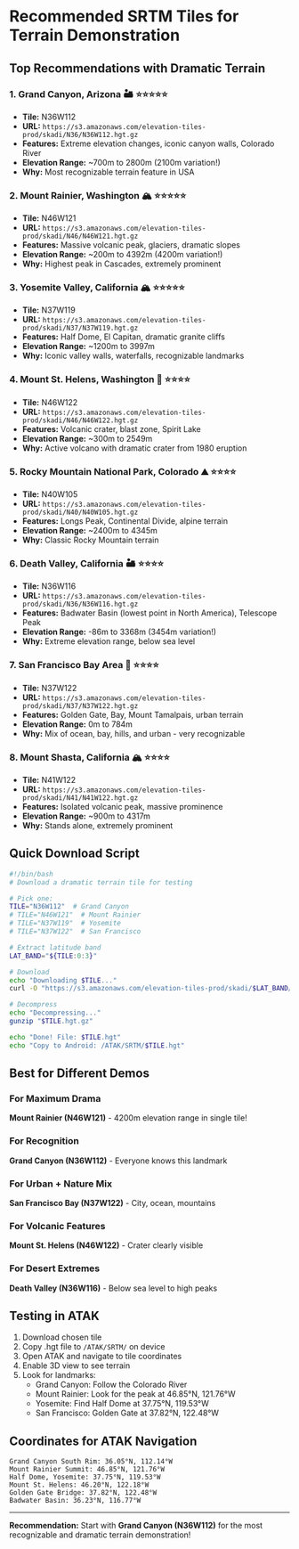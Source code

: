 # Recommended SRTM Tiles for Terrain Demonstration

## Top Recommendations with Dramatic Terrain

### 1. **Grand Canyon, Arizona** 🏜️ ⭐⭐⭐⭐⭐
- **Tile:** N36W112
- **URL:** `https://s3.amazonaws.com/elevation-tiles-prod/skadi/N36/N36W112.hgt.gz`
- **Features:** Extreme elevation changes, iconic canyon walls, Colorado River
- **Elevation Range:** ~700m to 2800m (2100m variation!)
- **Why:** Most recognizable terrain feature in USA

### 2. **Mount Rainier, Washington** 🏔️ ⭐⭐⭐⭐⭐
- **Tile:** N46W121
- **URL:** `https://s3.amazonaws.com/elevation-tiles-prod/skadi/N46/N46W121.hgt.gz`
- **Features:** Massive volcanic peak, glaciers, dramatic slopes
- **Elevation Range:** ~200m to 4392m (4200m variation!)
- **Why:** Highest peak in Cascades, extremely prominent

### 3. **Yosemite Valley, California** 🏔️ ⭐⭐⭐⭐⭐
- **Tile:** N37W119
- **URL:** `https://s3.amazonaws.com/elevation-tiles-prod/skadi/N37/N37W119.hgt.gz`
- **Features:** Half Dome, El Capitan, dramatic granite cliffs
- **Elevation Range:** ~1200m to 3997m
- **Why:** Iconic valley walls, waterfalls, recognizable landmarks

### 4. **Mount St. Helens, Washington** 🌋 ⭐⭐⭐⭐
- **Tile:** N46W122
- **URL:** `https://s3.amazonaws.com/elevation-tiles-prod/skadi/N46/N46W122.hgt.gz`
- **Features:** Volcanic crater, blast zone, Spirit Lake
- **Elevation Range:** ~300m to 2549m
- **Why:** Active volcano with dramatic crater from 1980 eruption

### 5. **Rocky Mountain National Park, Colorado** ⛰️ ⭐⭐⭐⭐
- **Tile:** N40W105
- **URL:** `https://s3.amazonaws.com/elevation-tiles-prod/skadi/N40/N40W105.hgt.gz`
- **Features:** Longs Peak, Continental Divide, alpine terrain
- **Elevation Range:** ~2400m to 4345m
- **Why:** Classic Rocky Mountain terrain

### 6. **Death Valley, California** 🏜️ ⭐⭐⭐⭐
- **Tile:** N36W116
- **URL:** `https://s3.amazonaws.com/elevation-tiles-prod/skadi/N36/N36W116.hgt.gz`
- **Features:** Badwater Basin (lowest point in North America), Telescope Peak
- **Elevation Range:** -86m to 3368m (3454m variation!)
- **Why:** Extreme elevation range, below sea level

### 7. **San Francisco Bay Area** 🌉 ⭐⭐⭐⭐
- **Tile:** N37W122
- **URL:** `https://s3.amazonaws.com/elevation-tiles-prod/skadi/N37/N37W122.hgt.gz`
- **Features:** Golden Gate, Bay, Mount Tamalpais, urban terrain
- **Elevation Range:** 0m to 784m
- **Why:** Mix of ocean, bay, hills, and urban - very recognizable

### 8. **Mount Shasta, California** 🏔️ ⭐⭐⭐⭐
- **Tile:** N41W122
- **URL:** `https://s3.amazonaws.com/elevation-tiles-prod/skadi/N41/N41W122.hgt.gz`
- **Features:** Isolated volcanic peak, massive prominence
- **Elevation Range:** ~900m to 4317m
- **Why:** Stands alone, extremely prominent

## Quick Download Script

```bash
#!/bin/bash
# Download a dramatic terrain tile for testing

# Pick one:
TILE="N36W112"  # Grand Canyon
# TILE="N46W121"  # Mount Rainier
# TILE="N37W119"  # Yosemite
# TILE="N37W122"  # San Francisco

# Extract latitude band
LAT_BAND="${TILE:0:3}"

# Download
echo "Downloading $TILE..."
curl -O "https://s3.amazonaws.com/elevation-tiles-prod/skadi/$LAT_BAND/$TILE.hgt.gz"

# Decompress
echo "Decompressing..."
gunzip "$TILE.hgt.gz"

echo "Done! File: $TILE.hgt"
echo "Copy to Android: /ATAK/SRTM/$TILE.hgt"
```

## Best for Different Demos

### For Maximum Drama
**Mount Rainier (N46W121)** - 4200m elevation range in single tile!

### For Recognition
**Grand Canyon (N36W112)** - Everyone knows this landmark

### For Urban + Nature Mix
**San Francisco Bay (N37W122)** - City, ocean, mountains

### For Volcanic Features
**Mount St. Helens (N46W122)** - Crater clearly visible

### For Desert Extremes
**Death Valley (N36W116)** - Below sea level to high peaks

## Testing in ATAK

1. Download chosen tile
2. Copy .hgt file to `/ATAK/SRTM/` on device
3. Open ATAK and navigate to tile coordinates
4. Enable 3D view to see terrain
5. Look for landmarks:
   - Grand Canyon: Follow the Colorado River
   - Mount Rainier: Look for the peak at 46.85°N, 121.76°W
   - Yosemite: Find Half Dome at 37.75°N, 119.53°W
   - San Francisco: Golden Gate at 37.82°N, 122.48°W

## Coordinates for ATAK Navigation

```
Grand Canyon South Rim: 36.05°N, 112.14°W
Mount Rainier Summit: 46.85°N, 121.76°W
Half Dome, Yosemite: 37.75°N, 119.53°W
Mount St. Helens: 46.20°N, 122.18°W
Golden Gate Bridge: 37.82°N, 122.48°W
Badwater Basin: 36.23°N, 116.77°W
```

---

**Recommendation:** Start with **Grand Canyon (N36W112)** for the most recognizable and dramatic terrain demonstration!